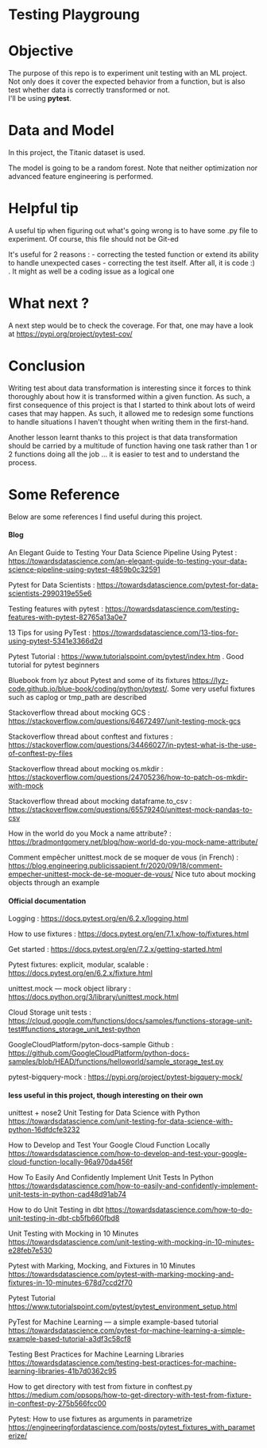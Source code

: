 # Testing Playgroung

# Objective

The purpose of this repo is to experiment unit testing with an ML project. Not only does it cover the expected behavior 
from a function, but is also test whether data is correctly transformed or not.  
I'll be using **pytest**.

# Data and Model

In this project, the Titanic dataset is used.

The model is going to be a random forest. Note that neither optimization nor advanced feature engineering is performed.

# Helpful tip 
A useful tip when figuring out what's going wrong is to have some .py file to experiment. Of course, this file should 
not be Git-ed

It's useful for 2 reasons :
    - correcting the tested function or extend its ability to handle unexpected cases
    - correcting the test itself. After all, it is code :) . It might as well be a coding issue as a logical one 

# What next ?
A next step would be to check the coverage. For that, one may have a look at https://pypi.org/project/pytest-cov/

# Conclusion
Writing test about data transformation is interesting since it forces to think thoroughly about how it is transformed
within a given function. As such, a first consequence of this project is that I started to think about lots of weird 
cases that may happen. As such, it allowed me to redesign some functions to handle situations I haven't thought when 
writing them in the first-hand.

Another lesson learnt thanks to this project is that data transformation should be carried by a multitude of function 
having one task rather than 1 or 2 functions doing all the job ... it is easier to test and to understand the process.


# Some Reference
Below are some references I find useful during this project.

#### Blog
An Elegant Guide to Testing Your Data Science Pipeline Using Pytest : 
https://towardsdatascience.com/an-elegant-guide-to-testing-your-data-science-pipeline-using-pytest-4859b0c32591

Pytest for Data Scientists : https://towardsdatascience.com/pytest-for-data-scientists-2990319e55e6

Testing features with pytest : https://towardsdatascience.com/testing-features-with-pytest-82765a13a0e7

13 Tips for using PyTest : https://towardsdatascience.com/13-tips-for-using-pytest-5341e3366d2d

Pytest Tutorial : https://www.tutorialspoint.com/pytest/index.htm . Good tutorial for pytest beginners

Bluebook from lyz about Pytest and some of its fixtures https://lyz-code.github.io/blue-book/coding/python/pytest/. 
Some very useful fixtures such as caplog or tmp_path are described

Stackoverflow thread about mocking GCS : https://stackoverflow.com/questions/64672497/unit-testing-mock-gcs

Stackoverflow thread about conftest and fixtures : 
https://stackoverflow.com/questions/34466027/in-pytest-what-is-the-use-of-conftest-py-files

Stackoverflow thread about mocking os.mkdir :
https://stackoverflow.com/questions/24705236/how-to-patch-os-mkdir-with-mock

Stackoverflow thread about mocking dataframe.to_csv : 
https://stackoverflow.com/questions/65579240/unittest-mock-pandas-to-csv

How in the world do you Mock a name attribute? : https://bradmontgomery.net/blog/how-world-do-you-mock-name-attribute/

Comment empêcher unittest.mock de se moquer de vous (in French) : 
https://blog.engineering.publicissapient.fr/2020/09/18/comment-empecher-unittest-mock-de-se-moquer-de-vous/
Nice tuto about mocking objects through an example

#### Official documentation
Logging : https://docs.pytest.org/en/6.2.x/logging.html

How to use fixtures : https://docs.pytest.org/en/7.1.x/how-to/fixtures.html

Get started : https://docs.pytest.org/en/7.2.x/getting-started.html

Pytest fixtures: explicit, modular, scalable : https://docs.pytest.org/en/6.2.x/fixture.html

unittest.mock — mock object library : https://docs.python.org/3/library/unittest.mock.html

Cloud Storage unit tests :
https://cloud.google.com/functions/docs/samples/functions-storage-unit-test#functions_storage_unit_test-python

GoogleCloudPlatform/pyton-docs-sample Github : 
https://github.com/GoogleCloudPlatform/python-docs-samples/blob/HEAD/functions/helloworld/sample_storage_test.py

pytest-bigquery-mock : https://pypi.org/project/pytest-bigquery-mock/

#### less useful in this project, though interesting on their own
unittest + nose2
Unit Testing for Data Science with Python
https://towardsdatascience.com/unit-testing-for-data-science-with-python-16dfdcfe3232 

How to Develop and Test Your Google Cloud Function Locally
https://towardsdatascience.com/how-to-develop-and-test-your-google-cloud-function-locally-96a970da456f

How To Easily And Confidently Implement Unit Tests In Python
https://towardsdatascience.com/how-to-easily-and-confidently-implement-unit-tests-in-python-cad48d91ab74

How to do Unit Testing in dbt
https://towardsdatascience.com/how-to-do-unit-testing-in-dbt-cb5fb660fbd8

Unit Testing with Mocking in 10 Minutes
https://towardsdatascience.com/unit-testing-with-mocking-in-10-minutes-e28feb7e530

Pytest with Marking, Mocking, and Fixtures in 10 Minutes
https://towardsdatascience.com/pytest-with-marking-mocking-and-fixtures-in-10-minutes-678d7ccd2f70

Pytest Tutorial
https://www.tutorialspoint.com/pytest/pytest_environment_setup.html

PyTest for Machine Learning — a simple example-based tutorial
https://towardsdatascience.com/pytest-for-machine-learning-a-simple-example-based-tutorial-a3df3c58cf8

Testing Best Practices for Machine Learning Libraries
https://towardsdatascience.com/testing-best-practices-for-machine-learning-libraries-41b7d0362c95

How to get directory with test from fixture in conftest.py
https://medium.com/opsops/how-to-get-directory-with-test-from-fixture-in-conftest-py-275b566fcc00

Pytest: How to use fixtures as arguments in parametrize
https://engineeringfordatascience.com/posts/pytest_fixtures_with_parameterize/
